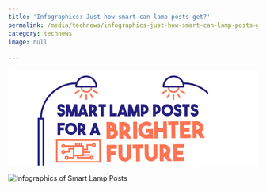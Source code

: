 ```yaml
---
title: 'Infographics: Just how smart can lamp posts get?'
permalink: /media/technews/infographics-just-how-smart-can-lamp-posts-get
category: technews
image: null

---
```



![Infographics of Smart Lamp Posts](/images/technews/infographics-just-how-smart-can-lamp-posts-get-part-1.png)

![Infographics of Smart Lamp Posts](/images/technews/infographics-just-how-smart-can-lamp-posts-get-part-2.jpg)

